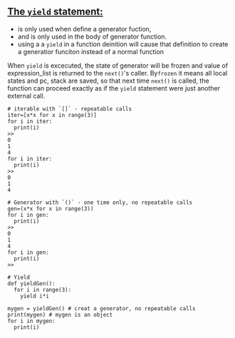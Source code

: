 ## [The `yield` statement:](https://docs.python.org/2.4/ref/yield.html)

* is only used when define a generator fuction, 
* and is only used in the body of generator function.
* using a a `yield` in a function deinition will cause that definition to create a generatior funciton instead of a normal function

When `yield` is excecuted, the state of generator will be frozen and value of expression_list is returned to the `next()`'s caller.
By`frozen` it means all local states and pc, stack are saved, so that next time `next()` is called, the function can proceed exactly as if 
the `yield` statement were just another external call.

```
# iterable with `[]` - repeatable calls
iter=[x*x for x in range(3)]
for i in iter:
  print(i)
>>
0
1
4
for i in iter:
  print(i)
>>
0
1
4

# Generator with `()` - one time only, no repeatable calls
gen=(x*x for x in range(3))
for i in gen:
  print(i)
>>
0
1
4
for i in gen:
  print(i)
>>

# Yield
def yieldGen():
  for i in range(3):
    yield i*i

mygen = yieldGen() # creat a generator, no repeatable calls
print(mygen) # mygen is an object
for i in mygen:
  print(i)

```
